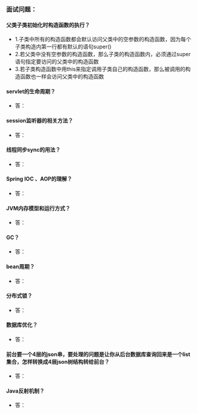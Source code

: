 ### 面试问题：

#### 父类子类初始化时构造函数的执行？
- 1.子类中所有的构造函数都会默认访问父类中的空参数的构造函数，因为每个子类构造内第一行都有默认的语句super()
- 2.若父类中没有空参数的构造函数，那么子类的构造函数内，必须通过super语句指定要访问的父类中的构造函数
- 3.若子类构造函数中用this来指定调用子类自己的构造函数，那么被调用的构造函数也一样会访问父类中的构造函数

#### servlet的生命周期？
- 答：

#### session监听器的相关方法？
- 答：

#### 线程同步sync的用法？
- 答：

#### Spring IOC 、AOP的理解？
- 答：

#### JVM内存模型和运行方式？
- 答：

#### GC？
- 答：

#### bean周期？
- 答：

#### 分布式锁？
- 答：

#### 数据库优化？
- 答：

#### 前台要一个4层的json串，要处理的问题是让你从后台数据库查询回来是一个list集合，怎样转换成4层json树结构转给前台？
- 答：

#### Java反射机制？
- 答：